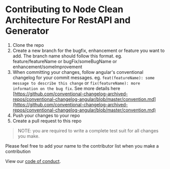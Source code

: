 # Contributing to Node Clean Architecture For RestAPI and Generator

1. Clone the repo
2. Create a new branch for the bugfix, enhancement or feature you want to add. The branch name should follow this format. eg. feature/featureName or bugFix/someBugName or enhancement/someImprovement
3. When committing your changes, follow angular's conventional changelog for your commit messages. eg. `feat(featureName): some message to describe this change` or `fix(featureName): more information on the bug fix`. See more details here [https://github.com/conventional-changelog-archived-repos/conventional-changelog-angular/blob/master/convention.md](https://github.com/conventional-changelog-archived-repos/conventional-changelog-angular/blob/master/convention.md)
4. Push your changes to your repo
5. Create a pull request to this repo

> NOTE: you are required to write a complete test suit for all changes you make.

Please feel free to add your name to the contributor list when you make a contribution

View our [code of conduct](https://github.com/igmrrf/Node_Clean_Architecture_For_RestAPI/blob/master/CODE_OF_CONDUCT.md).
